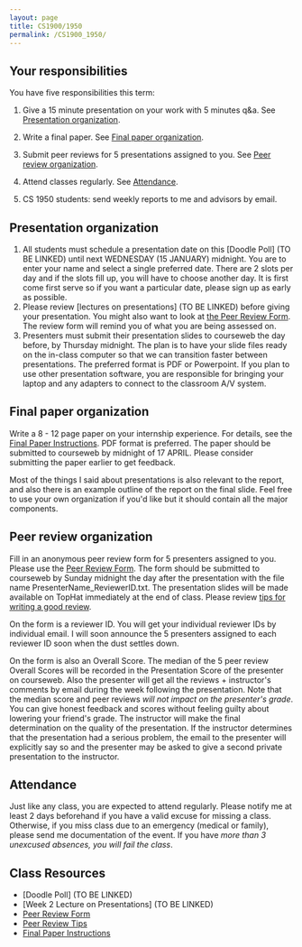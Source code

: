 ```yaml
---
layout: page
title: CS1900/1950
permalink: /CS1900_1950/
---
```


## Your responsibilities

You have five responsibilities this term:

1. Give a 15 minute presentation on your work with 5 minutes q&a.  See [Presentation organization](#presentation-organization).

2. Write a final paper.  See [Final paper organization](#final-paper-organization).

3. Submit peer reviews for 5 presentations assigned to you.  See [Peer review organization](#peer-review-organization).

4. Attend classes regularly.  See [Attendance](#attendance).

5. CS 1950 students: send weekly reports to me and advisors by email.

## Presentation organization

1. All students must schedule a presentation date on this [Doodle Poll] (TO BE LINKED) until next WEDNESDAY (15 JANUARY) midnight. You are to enter your name and select a single preferred date. There are 2 slots per day and if the slots fill up, you will have to choose another day. It is first come first serve so if you want a particular date, please sign up as early as possible.
2. Please review [lectures on presentations] (TO BE LINKED) before giving your presentation.  You might also want to look at [the Peer Review Form]({{site.baseurl}}/internships/review_form.txt).  The review form will remind you of what you are being assessed on.
3. Presenters must submit their presentation slides to courseweb the day before, by Thursday midnight.  The plan is to have your slide files ready on the in-class computer so that we can transition faster between presentations.  The preferred format is PDF or Powerpoint.  If you plan to use other presentation software, you are responsible for bringing your laptop and any adapters to connect to the classroom A/V system.

## Final paper organization

Write a 8 - 12 page paper on your internship experience.  For details, see the [Final Paper Instructions]({{site.baseurl}}/final_paper).  PDF format is preferred.  The paper should be submitted to courseweb by midnight of 17 APRIL.  Please consider submitting the paper earlier to get feedback.

Most of the things I said about presentations is also relevant to the report, and also there is an example outline of the report on the final slide.  Feel free to use your own organization if you'd like but it should contain all the major components.

## Peer review organization

Fill in an anonymous peer review form for 5 presenters assigned to you.  Please use the [Peer Review Form]({{site.baseurl}}/internships/review_form.txt).  The form should be submitted to courseweb by Sunday midnight the day after the presentation with the file name PresenterName_ReviewerID.txt.  The presentation slides will be made available on TopHat immediately at the end of class.  Please review [tips for writing a good review]({{site.baseurl}}/review_tips).

On the form is a reviewer ID.  You will get your individual reviewer IDs by individual email.  I will soon announce the 5 presenters assigned to each reviewer ID soon when the dust settles down.

On the form is also an Overall Score.  The median of the 5 peer review Overall Scores will be recorded in the Presentation Score of the presenter on courseweb.  Also the presenter will get all the reviews + instructor's comments by email during the week following the presentation.  Note that the median score and peer reviews *will not impact on the presenter's grade*.  You can give honest feedback and scores without feeling guilty about lowering your friend's grade.  The instructor will make the final determination on the quality of the presentation.  If the instructor determines that the presentation had a serious problem, the email to the presenter will explicitly say so and the presenter may be asked to give a second private presentation to the instructor.

## Attendance

Just like any class, you are expected to attend regularly.  Please notify me at least 2 days beforehand if you have a valid excuse for missing a class.  Otherwise, if you miss class due to an emergency (medical or family), please send me documentation of the event.  If you have *more than 3 unexcused absences, you will fail the class*.

## Class Resources

* [Doodle Poll] (TO BE LINKED)
* [Week 2 Lecture on Presentations] (TO BE LINKED)
* [Peer Review Form]({{site.baseurl}}/internships/review_form.txt)
* [Peer Review Tips]({{site.baseurl}}/review_tips)
* [Final Paper Instructions]({{site.baseurl}}/final_paper)
